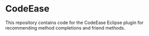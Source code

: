 # CodeEase
This repository contains code for the CodeEase Eclipse plugin for recommending method completions and friend methods.
